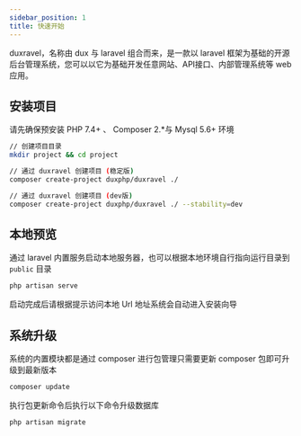 ```yaml
---
sidebar_position: 1
title: 快速开始
---
```


duxravel，名称由 dux 与 laravel 组合而来，是一款以 laravel 框架为基础的开源后台管理系统，您可以以它为基础开发任意网站、API接口、内部管理系统等 web 应用。


## 安装项目

请先确保预安装  PHP 7.4+ 、 Composer 2.*与 Mysql 5.6+ 环境

```bash
// 创建项目目录
mkdir project && cd project

// 通过 duxravel 创建项目 (稳定版)
composer create-project duxphp/duxravel ./

// 通过 duxravel 创建项目 (dev版)
composer create-project duxphp/duxravel ./ --stability=dev
```

## 本地预览

通过 laravel 内置服务启动本地服务器，也可以根据本地环境自行指向运行目录到 `public` 目录

```bash
php artisan serve
```

启动完成后请根据提示访问本地 Url 地址系统会自动进入安装向导

## 系统升级

系统的内置模块都是通过 composer 进行包管理只需要更新 composer 包即可升级到最新版本

```bash
composer update
```

执行包更新命令后执行以下命令升级数据库

```
php artisan migrate
```
